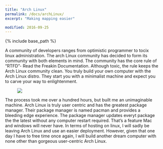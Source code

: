 ```yaml
---
title: "Arch Linux"
permalink: /docs/archLinux/
excerpt: "Making mapping easier"

modified: 2016-09-25
---
```


{% include base_path %}

A community of developers ranges from optimistic programmer to tocix linux administration. The arch Linux community has decided to form its community with both elements in mind. The community has the core rule of “RTFD”- Read the Freakin Documentation. Although toxic, the rule keeps the Arch Linux community clean. You truly build your own computer with the Arch Linux distro. They start you with a minimalist machine and expect you to carve your way to enlightenment.

<figure>
  <img src="{{ base_path }}/images/arch.png">
</figure>

  The process took me over a hundred hours, but built me an unimaginable machine. Arch Linux is truly user centric and has the greatest package manager. Their package manager is named pacman and provides a bleeding edge experience. The package manager updates everyt package the the latest without any computer restart required. That’s a feature Mac and windows will never have. In terms of hosting on linux, I will sadly be leaving Arch Linux and use an easier deployment. However, given that one day I have to free time once again, I will build another dream computer with none other than gorgeous user-centric Arch Linux.
